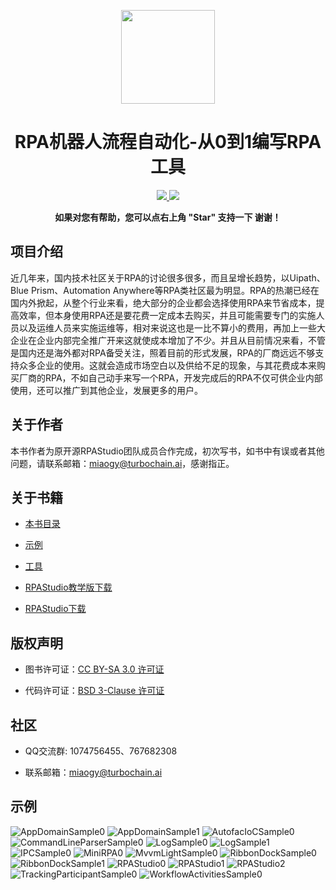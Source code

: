 <p align="center">
<img src="tools/img/RPAStudio.ico"width="150" />
</p>
<h1 align="center"> RPA机器人流程自动化-从0到1编写RPA工具</h1> 
<p align="center">
    <a href="http://rpa.openserver.cn">
        <img src="https://img.shields.io/badge/license-BSD-green.svg?style=flat" />
    </a>    
     <a href="https://rpa.openserver.cn/download/RPAStudioSetup-v3.0.0.4(202201141010).exe">
        <img src="https://img.shields.io/badge/download-80m-red.svg" />
    </a>
    </p>
<p align="center">    
    <b>如果对您有帮助，您可以点右上角 "Star" 支持一下 谢谢！</b>
</p>

## 项目介绍

   近几年来，国内技术社区关于RPA的讨论很多很多，而且呈增长趋势，以Uipath、Blue Prism、Automation Anywhere等RPA类社区最为明显。RPA的热潮已经在国内外掀起，从整个行业来看，绝大部分的企业都会选择使用RPA来节省成本，提高效率，但本身使用RPA还是要花费一定成本去购买，并且可能需要专门的实施人员以及运维人员来实施运维等，相对来说这也是一比不算小的费用，再加上一些大企业在企业内部完全推广开来这就使成本增加了不少。并且从目前情况来看，不管是国内还是海外都对RPA备受关注，照着目前的形式发展，RPA的厂商远远不够支持众多企业的使用。这就会造成市场空白以及供给不足的现象，与其花费成本来购买厂商的RPA，不如自己动手来写一个RPA，开发完成后的RPA不仅可供企业内部使用，还可以推广到其他企业，发展更多的用户。

## 关于作者
    
   本书作者为原开源RPAStudio团队成员合作完成，初次写书，如书中有误或者其他问题，请联系邮箱：miaogy@turbochain.ai，感谢指正。
  
## 关于书籍
 
  * [本书目录](books/zh/preface.md)

  * [示例](samples)

  * [工具](tools)
  
  * [RPAStudio教学版下载](https://rpa.openserver.cn/download/RPAStudioLearnSetup-v1.0.0.1.exe)

  * [RPAStudio下载](https://rpa.openserver.cn/download/RPAStudioSetup-v3.0.0.7(202206281914).exe)

## 版权声明

  * 图书许可证：[CC BY-SA 3.0 许可证](https://gitee.com/link?target=http%3A%2F%2Fcreativecommons.org%2Flicenses%2Fby-sa%2F3.0%2F)

  * 代码许可证：[BSD 3-Clause 许可证](https://github.com/RPA-ai/rpastudio-book/blob/main/LICENSE)

## 社区

  * QQ交流群: 1074756455、767682308

  * 联系邮箱：miaogy@turbochain.ai
## 示例
![AppDomainSample0](tools/img/AppDomainSample0.png)
![AppDomainSample1](tools/img/AppDomainSample1.png)
![AutofacIoCSample0](tools/img/AutofacIoCSample0.png)
![CommandLineParserSample0](tools/img/CommandLineParserSample0.png)
![LogSample0](tools/img/LogSample0.png)
![LogSample1](tools/img/LogSample1.png)
![IPCSample0](tools/img/IPCSample0.png)
![MiniRPA0](tools/img/MiniRPA0.png)
![MvvmLightSample0](tools/img/MvvmLightSample0.png)
![RibbonDockSample0](tools/img/RibbonDockSample0.png)
![RibbonDockSample1](tools/img/RibbonDockSample1.png)
![RPAStudio0](tools/img/RPAStudio0.png)
![RPAStudio1](tools/img/RPAStudio1.png)
![RPAStudio2](tools/img/RPAStudio2.png)
![TrackingParticipantSample0](tools/img/TrackingParticipantSample0.png)
![WorkflowActivitiesSample0](tools/img/WorkflowActivitiesSample0.png)